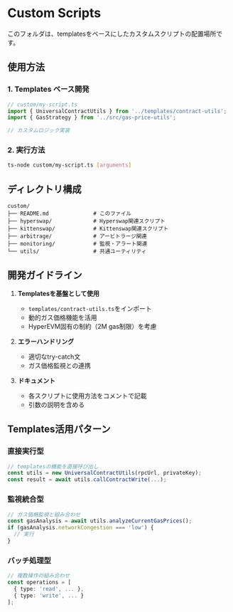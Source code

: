 # Custom Scripts

このフォルダは、templatesをベースにしたカスタムスクリプトの配置場所です。

## 使用方法

### 1. Templates ベース開発
```typescript
// custom/my-script.ts
import { UniversalContractUtils } from '../templates/contract-utils';
import { GasStrategy } from '../src/gas-price-utils';

// カスタムロジック実装
```

### 2. 実行方法
```bash
ts-node custom/my-script.ts [arguments]
```

## ディレクトリ構成

```
custom/
├── README.md              # このファイル
├── hyperswap/             # Hyperswap関連スクリプト
├── kittenswap/            # Kittenswap関連スクリプト
├── arbitrage/             # アービトラージ関連
├── monitoring/            # 監視・アラート関連
└── utils/                 # 共通ユーティリティ
```

## 開発ガイドライン

1. **Templatesを基盤として使用**
   - `templates/contract-utils.ts`をインポート
   - 動的ガス価格機能を活用
   - HyperEVM固有の制約（2M gas制限）を考慮

2. **エラーハンドリング**
   - 適切なtry-catch文
   - ガス価格監視との連携

3. **ドキュメント**
   - 各スクリプトに使用方法をコメントで記載
   - 引数の説明を含める

## Templates活用パターン

### 直接実行型
```typescript
// templatesの機能を直接呼び出し
const utils = new UniversalContractUtils(rpcUrl, privateKey);
const result = await utils.callContractWrite(...);
```

### 監視統合型
```typescript
// ガス価格監視と組み合わせ
const gasAnalysis = await utils.analyzeCurrentGasPrices();
if (gasAnalysis.networkCongestion === 'low') {
  // 実行
}
```

### バッチ処理型
```typescript
// 複数操作の組み合わせ
const operations = [
  { type: 'read', ... },
  { type: 'write', ... }
];
```